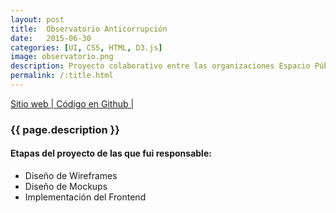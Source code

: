 ```yaml
---
layout: post
title:  Observatorio Anticorrupción
date:   2015-06-30
categories: [UI, CSS, HTML, D3.js]
image: observatorio.png
description: Proyecto colaborativo entre las organizaciones Espacio Público y Ciudadano Inteligente. Sigue el debate y el avance de las medidas propuestas por el Consejo Asesor Presidencial convocado por la presidenta Bachelet el 2015, para lograr una mayor probidad y transparencia en Chile.
permalink: /:title.html
---
```


<p>
<a href="http://observatorioanticorrupcion.cl/" target="_blank"><i class="fa fa-external-link-square" aria-hidden="true"></i> Sitio web | </a>
<a href="https://github.com/ciudadanointeligente/observatorio" target="_blank"><i class="fa fa-github" aria-hidden="true"></i> Código en Github | </a>
</p>

<h3>{{ page.description }}</h3>

<h4>Etapas del proyecto de las que fui responsable:</h4>
<ul class="linea list-unstyled">
  <li>Diseño de Wireframes</li>
  <li>Diseño de Mockups</li>
  <li>Implementación del Frontend</li>
</ul>

<div id="main-slider">
  <div class="item"><img alt="" src="{{ site.baseurl }}img/content/observatorio/01.png" class="img-responsive"></div>
  <div class="item"><img alt="" src="{{ site.baseurl }}img/content/observatorio/02.png" class="img-responsive"></div>
</div>